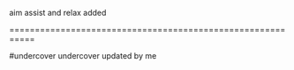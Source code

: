aim assist and relax added

===========================================================



#undercover
undercover updated by me
